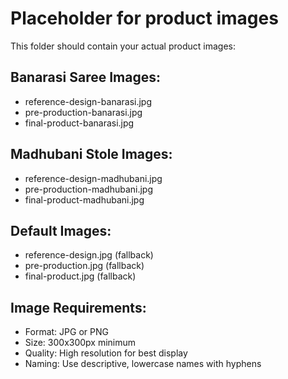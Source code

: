 # Placeholder for product images

This folder should contain your actual product images:

## Banarasi Saree Images:
- reference-design-banarasi.jpg
- pre-production-banarasi.jpg  
- final-product-banarasi.jpg

## Madhubani Stole Images:
- reference-design-madhubani.jpg
- pre-production-madhubani.jpg
- final-product-madhubani.jpg

## Default Images:
- reference-design.jpg (fallback)
- pre-production.jpg (fallback)
- final-product.jpg (fallback)

## Image Requirements:
- Format: JPG or PNG
- Size: 300x300px minimum
- Quality: High resolution for best display
- Naming: Use descriptive, lowercase names with hyphens
